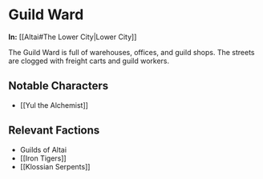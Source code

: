# Guild Ward

**In:** [[Altai#The Lower City|Lower City]]

The Guild Ward is full of warehouses, offices, and guild shops. The streets are clogged with freight carts and guild workers.
## Notable Characters

- [[Yul the Alchemist]]

## Relevant Factions

- Guilds of Altai
- [[Iron Tigers]]
- [[Klossian Serpents]]